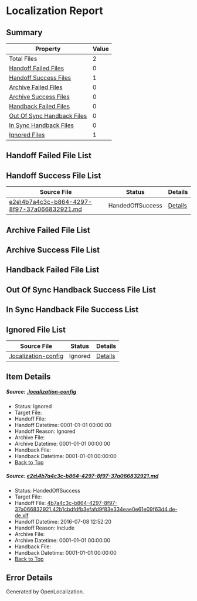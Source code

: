 # <a name='report-top'></a> Localization Report

## Summary
 Property | Value 
 -------- | ----- 
 Total Files | 2
[ Handoff Failed Files ](#handoff-failed-list)| 0
[ Handoff Success Files ](#handoff-success-list)| 1
[ Archive Failed Files ](#archive-failed-list)| 0
[ Archive Success Files ](#archive-success-list)| 0
[ Handback Failed Files ](#handback-failed-list)| 0
[ Out Of Sync Handback Files ](#outofsync-handback-success-list)| 0
[ In Sync Handback Files ](#insync-handback-success-list)| 0
[ Ignored Files ](#ignored-list)| 1

## <a name='handoff-failed-list'></a> Handoff Failed File List

## <a name='handoff-success-list'></a> Handoff Success File List
 Source File | Status | Details 
 ----------- | ------ | ------- 
 [e2e\4b7a4c3c-b864-4297-8f97-37a066832921.md](https://github.com/OpenLocalizationTestOrg/oltest/blob/0ea161f37ea02714efbe6302259cf2846406a9b7/e2e/4b7a4c3c-b864-4297-8f97-37a066832921.md) | HandedOffSuccess | [Details](#e310d637be8f3c71fc35fbcdaf451d37891cf4b71)

## <a name='archive-failed-list'></a> Archive Failed File List

## <a name='archive-success-list'></a> Archive Success File List

## <a name='handback-failed-list'></a> Handback Failed File List

## <a name='outofsync-handback-success-list'></a> Out Of Sync Handback Success File List

## <a name='insync-handback-success-list'></a> In Sync Handback File Success List

## <a name='ignored-list'></a> Ignored File List
 Source File | Status | Details 
 ----------- | ------ | ------- 
 [.localization-config](https://github.com/OpenLocalizationTestOrg/oltest/blob/0ea161f37ea02714efbe6302259cf2846406a9b7/.localization-config) | Ignored | [Details](#3d4f252ac210baf56311d7e97dcc2db10974dbd20)

## Item Details
##### <a name='3d4f252ac210baf56311d7e97dcc2db10974dbd20'></a> Source: [.localization-config](https://github.com/OpenLocalizationTestOrg/oltest/blob/0ea161f37ea02714efbe6302259cf2846406a9b7/.localization-config)
* Status: Ignored
* Target File: 
* Handoff File: 
* Handoff Datetime: 0001-01-01 00:00:00
* Handoff Reason: Ignored
* Archive File: 
* Archive Datetime: 0001-01-01 00:00:00
* Handback File: 
* Handback Datetime: 0001-01-01 00:00:00
* [Back to Top](#report-top)

##### <a name='e310d637be8f3c71fc35fbcdaf451d37891cf4b71'></a> Source: [e2e\4b7a4c3c-b864-4297-8f97-37a066832921.md](https://github.com/OpenLocalizationTestOrg/oltest/blob/0ea161f37ea02714efbe6302259cf2846406a9b7/e2e/4b7a4c3c-b864-4297-8f97-37a066832921.md)
* Status: HandedOffSuccess
* Target File: 
* Handoff File: [4b7a4c3c-b864-4297-8f97-37a066832921.42b1cbdfdfb3efafd9f83e334eae0e61e09f63d4.de-de.xlf](https://github.com/OpenLocalizationTestOrg/olhandoff-e2e/blob/05d52edd501545c134f67e369bb0677b0c5835bb/ol-handoff/OpenLocalizationTestOrg/oltest-dede-fly/ci/ht/4b7a4c3c-b864-4297-8f97-37a066832921.42b1cbdfdfb3efafd9f83e334eae0e61e09f63d4.de-de.xlf)
* Handoff Datetime: 2016-07-08 12:52:20
* Handoff Reason: Include
* Archive File: 
* Archive Datetime: 0001-01-01 00:00:00
* Handback File: 
* Handback Datetime: 0001-01-01 00:00:00
* [Back to Top](#report-top)


## Error Details

Generated by OpenLocalization.
